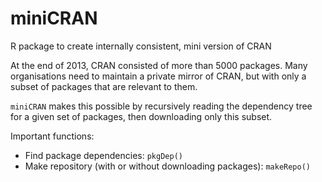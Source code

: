 miniCRAN
========

R package to create internally consistent, mini version of CRAN

At the end of 2013, CRAN consisted of more than 5000 packages.  Many organisations need to maintain a private mirror of CRAN, but with only a subset of packages that are relevant to them.
 
`miniCRAN` makes this possible by recursively reading the dependency tree for a given set of packages, then downloading only this subset.
 
Important functions:

* Find package dependencies: `pkgDep()`
* Make repository (with or without downloading packages): `makeRepo()`
